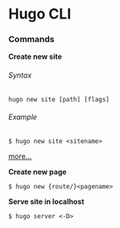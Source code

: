 # Hugo CLI


### Commands

**Create new site**
###### Syntax
`hugo new site [path] [flags]`

###### Example
```
$ hugo new site <sitename>
```
[more...](https://gohugo.io/commands/hugo_new_site/)  

**Create new page**
```
$ hugo new {route/}<pagename>
```

**Serve site in localhost**
```
$ hugo server <-D>
```